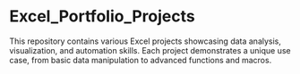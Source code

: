 # Excel_Portfolio_Projects

This repository contains various Excel projects showcasing data analysis, visualization, and automation skills. Each project demonstrates a unique use case, from basic data manipulation to advanced functions and macros.

